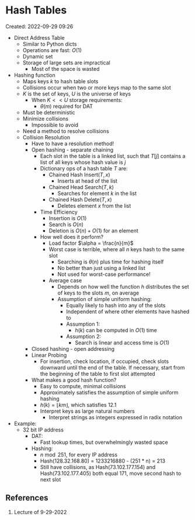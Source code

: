 # Hash Tables
Created: 2022-09-29 09:26
* Direct Address Table
	* Similar to Python dicts
	* Operations are fast: $O(1)$
	* Dynamic set
	* Storage of large sets are impractical
		* Most of the space is wasted
* Hashing function
	* Maps keys $k$ to hash table slots
	* Collisions occur when two or more keys map to the same slot
	* $K$ is the set of keys, $U$ is the universe of keys
		* When $K << U$ storage requirements:
			* $\theta(m)$ required for DAT
	* Must be deterministic
	* Minimize collisions
		* Impossible to avoid
	* Need a method to resolve collisions
	* Collision Resolution
		* Have to have a resolution method!
		* Open hashing - separate chaining
			* Each slot in the table is a linked list, such that $T[j]$ contains a list of all keys whose hash value is $j$ 
			* Dictionary ops of a hash table $T$ are:
				* Chained Hash Insert($T, x$)
					* Inserts at head of the list
				* Chained Head Search($T,k$)
					* Searches for element $k$ in the list
				* Chained Hash Delete($T,x$)
					* Deletes element $x$ from the list
			* Time Efficiency
				* Insertion is $O(1)$
				* Search is $O(n)$ 
				* Deletion is $O(n) + O(1)$ for an element
			* How well does it perform?
				* Load factor $\alpha = \frac{n}{m}$  
				* Worst case is terrible, where all $n$ keys hash to the same slot
					* Searching is $\theta(n)$ plus time for hashing itself
					* No better than just using a linked list
					* Not used for worst-case performance!
				* Average case
					* Depends on how well the function $h$ distributes the set of keys to the slots $m$, on average
					* Assumption of simple uniform hashing:
						* Equally likely to hash into any of the slots
						* Independent of where other elements have hashed to
						* Assumption 1: 
							* $h(k)$ can be computed in $O(1)$ time
						* Assumption 2:
							* Search is linear and access time is $O(1)$ 
		* Closed hashing - open addressing
		* Linear Probing
			* For insertion, check location, if occupied, check slots downward until the end of the table. If necessary, start from the beginning of the table to first slot attempted
		* What makes a good hash function?
			* Easy to compute, minimal collisions
			* Approximately satisfies the assumption of simple uniform hashing
			* $h(k) = \lfloor km\rfloor$, which satisfies 12.1
			* Interpret keys as large natural numbers
				* Interpret strings as integers expressed in radix notation
* Example:
	* 32 bit IP address
		* DAT:
			* Fast lookup times, but overwhelmingly wasted space
		* Hashing:
			* $n \bmod 251$, for every IP address
			* Hash(128.32.168.80) = 1233216880 - (251 * n) = 213
			* Still have collisions, as Hash(73.102.177.154) and Hash(73.102.177.405) both equal 171, move second hash to next slot

## References
1. Lecture of 9-29-2022